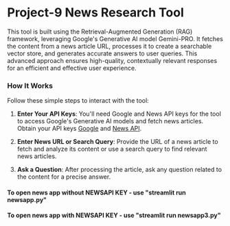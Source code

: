 # Project-9 News Research Tool
 This tool is built using the Retrieval-Augmented Generation (RAG) framework, leveraging Google's Generative AI model Gemini-PRO. It fetches the content from a news article URL, processes it to create a searchable vector store, and generates accurate answers to user queries. This advanced approach ensures high-quality, contextually relevant responses for an efficient and effective user experience.
### How It Works

Follow these simple steps to interact with the tool:

1. **Enter Your API Keys**: You'll need Google and News API keys for the tool to access Google's Generative AI models and fetch news articles. Obtain your API keys [Google](https://makersuite.google.com/app/apikey) and [News API](https://newsapi.org/register).

2. **Enter News URL or Search Query**: Provide the URL of a news article to fetch and analyze its content or use a search query to find relevant news articles.

3. **Ask a Question**: After processing the article, ask any question related to the content for a precise answer.

#### To open news app without NEWSAPI KEY - use **"streamlit run newsapp.py"** 
#### To open news app with NEWSAPI KEY - use **"streamlit run newsapp3.py"** 
